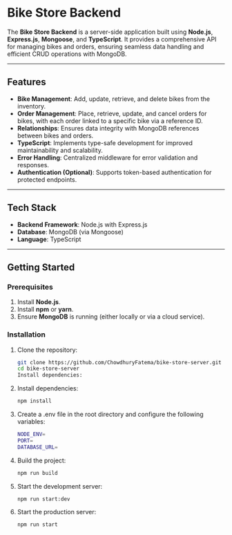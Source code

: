# Bike Store Backend

The **Bike Store Backend** is a server-side application built using **Node.js**, **Express.js**, **Mongoose**, and **TypeScript**. It provides a comprehensive API for managing bikes and orders, ensuring seamless data handling and efficient CRUD operations with MongoDB.

---

## Features

- **Bike Management**: Add, update, retrieve, and delete bikes from the inventory.
- **Order Management**: Place, retrieve, update, and cancel orders for bikes, with each order linked to a specific bike via a reference ID.
- **Relationships**: Ensures data integrity with MongoDB references between bikes and orders.
- **TypeScript**: Implements type-safe development for improved maintainability and scalability.
- **Error Handling**: Centralized middleware for error validation and responses.
- **Authentication (Optional)**: Supports token-based authentication for protected endpoints.

---

## Tech Stack

- **Backend Framework**: Node.js with Express.js
- **Database**: MongoDB (via Mongoose)
- **Language**: TypeScript

---

## Getting Started

### Prerequisites

1. Install **Node.js**.
2. Install **npm** or **yarn**.
3. Ensure **MongoDB** is running (either locally or via a cloud service).

### Installation

1. Clone the repository:

   ```bash
   git clone https://github.com/ChowdhuryFatema/bike-store-server.git
   cd bike-store-server
   Install dependencies:
   ```

2. Install dependencies:

   ```bash
   npm install
   ```

3. Create a .env file in the root directory and configure the following variables:

   ```bash
   NODE_ENV=
   PORT=
   DATABASE_URL=
   ```

4. Build the project:

   ```bash
   npm run build
   ```

5. Start the development server:

   ```bash
   npm run start:dev
   ```

6. Start the production server:

   ```bash
   npm run start
   ```


